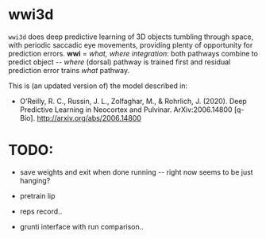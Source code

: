 # wwi3d

`wwi3d` does deep predictive learning of 3D objects tumbling through space, with periodic saccadic eye movements, providing plenty of opportunity for prediction errors.  **wwi** = *what, where integration*: both pathways combine to predict object -- *where* (dorsal) pathway is trained first and residual prediction error trains *what* pathway.

This is (an updated version of) the model described in:

* O’Reilly, R. C., Russin, J. L., Zolfaghar, M., & Rohrlich, J. (2020). Deep Predictive Learning in Neocortex and Pulvinar. ArXiv:2006.14800 [q-Bio]. http://arxiv.org/abs/2006.14800


# TODO:

* save weights and exit when done running -- right now seems to be just hanging?

* pretrain lip

* reps record..

* grunti interface with run comparison..

